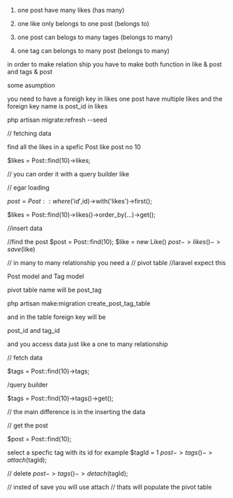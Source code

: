 1) one post have many likes (has many)
2) one like only belongs to one post (belongs to)

3) one post can belogs to many tages (belongs to many)
4) one tag can belongs to many post  (belongs to many)



in order to make relation ship you have to make 
both function in like & post 
and tags & post



some asumption

you need to have a foreigh key in likes
one post have multiple likes and the foreign key name is post_id in likes

php artisan migrate:refresh --seed

// fetching data

find all the likes in a spefic Post like post no 10

$likes = Post::find(10)->likes;

// you can order it with a query builder like

// egar loading

$post = Post::where('id',$id)->with('likes')->first();
        


$likes = Post::find(10)->likes()->order_by(...)->get();

//insert data


//find the post
$post = Post::find(10);
$like = new Like()
$post->likes()->save($like)





// in many to many relationship you need a
// pivot table
//laravel expect this

Post model and Tag model

pivot table name will be post_tag

php artisan make:migration create_post_tag_table

and in the table foreign key will be

post_id and tag_id

and you access data just like a one to many relationship

// fetch data

$tags = Post::find(10)->tags;

/query builder

$tags = Post::find(10)->tags()->get();




// the main difference is in the inserting the data

// get the post

$post = Post::find(10);

select a specfic tag with its id for example
$tagId = 1
$post->tags()->attach($tagId);

// delete
$post->tags()->detach($tagId);

// insted of save you will use attach
// thats will populate the pivot table
